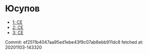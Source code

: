 # Юсупов
- [1: CE](1.md)
- [2: CE](2.md)
- [3: CE](3.md)

Commit: ef2511b4047aa95ed1ebe43f9c07ab8ebb911dc8
 fetched at: 20201103-143320
